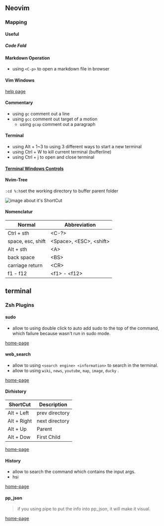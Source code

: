 ## Neovim

### Mapping
#### Useful

##### Code Fold

#### Markdown Operation

- using `<C-p>` to open a markdown file in browser

#### Vim Windows

[help page](http://yyq123.github.io/learn-vim/learn-vi-14-MultiWindows.html)

#### Commentary

- using `gc`  comment out a line
- using `gcc` comment out target of a motion
  - using `gcap` comment out a paragraph

#### Terminal

- using Alt + 1~3 to using 3 different ways to start a new terminal
- using Ctrl + W to kill current terminal (bufferline)
- using Ctrl + j to open and close terminal 

#### [Terminal Windows Controls](https://www.cnblogs.com/xiaodi-js/p/9181062.html)

#### Nvim-Tree

`:cd %:h`set the working directory to buffer parent folder

![image about it's ShortCut](https://user-images.githubusercontent.com/17254073/195207023-7b709e35-7f10-416b-aafb-5bb61268c7d3.png)

#### Nomenclatur 

| Normal            | Abbreviation            |
| ----------------- | ----------------------- |
| Ctrl + sth        | \<C-?\>                   |
| space, esc, shift | \<Space\>, \<ESC\>, \<shift\> |
| Alt + sth         | \<A\>                     |
| back space        | \<BS\>                    |
| carriage return   | \<CR\>                    |
| f1 - f12          | \<f1\> - \<f12\>            |

## terminal 

### Zsh Plugins 

#### sudo

- allow to using double click <ESC> to auto add sudo to the top of the command, which failure because wasn't run in sudo mode. 

[home-page](https://github.com/ohmyzsh/ohmyzsh/tree/master/plugins/sudo)

#### web_search

- allow to using `<search engine> <information>` to search in the terminal.
- allow to using `wiki`, `news`, `youtube`, `map`, `image`, `ducky` .

[home-page](https://github.com/ohmyzsh/ohmyzsh/tree/master/plugins/web-search)

#### Dirhistory

| ShortCut    | Description    |
| ----------- | -------------- |
| Alt + Left  | prev directory |
| Alt + Right | next directory |
| Alt + Up    | Parent         |
| Alt + Dow   | First Child    |

[home-page](https://github.com/ohmyzsh/ohmyzsh/tree/master/plugins/dirhistory)

#### History

- allow to search the command which contains the input args.
- hsi <info>

[home-page](https://github.com/ohmyzsh/ohmyzsh/tree/master/plugins/history)

#### pp_json

> if you using pipe to put the info into pp_json, it will make it visual.

[home-page](https://github.com/ohmyzsh/ohmyzsh/tree/master/plugins/jsontools)


